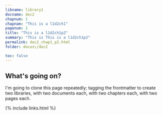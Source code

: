 ```yaml
---
libname: library1
docname: doc2
chapnum: 1
chapnam: "This is a l1d2ch1"
pagenum: 2
title: "This is a l1d2ch1p2"
summary: "This is This is a l1d2ch1p2"
permalink: doc2_chap1_p2.html
folder: docos\/doc2

toc: false
---
```


## What's going on?

I'm going to clone this page repeatedly; tagging the frontmatter to create two libraries, with two documents each, with two chapters each, with two pages each.

{% include links.html %}